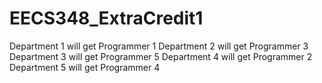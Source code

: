 # EECS348_ExtraCredit1

Department 1 will get Programmer 1
Department 2 will get Programmer 3
Department 3 will get Programmer 5
Department 4 will get Programmer 2
Department 5 will get Programmer 4
